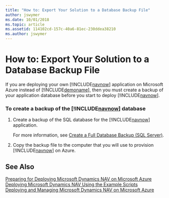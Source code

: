```yaml
---
title: "How to: Export Your Solution to a Database Backup File"
author: jswymer
ms.date: 10/01/2018
ms.topic: article
ms.assetid: 114102cd-157c-40a6-81ec-230ddea38210
ms.author: jswymer
---
```

# How to: Export Your Solution to a Database Backup File
If you are deploying your own [!INCLUDE[navnow](includes/navnow_md.md)] application on Microsoft Azure instead of [!INCLUDE[demoname](includes/demoname_md.md)], then you must create a backup of your application database before you start to deploy [!INCLUDE[navnow](includes/navnow_md.md)].  

### To create a backup of the [!INCLUDE[navnow](includes/navnow_md.md)] database  

1.  Create a backup of the SQL database for the [!INCLUDE[navnow](includes/navnow_md.md)] application.  

     For more information, see [Create a Full Database Backup \(SQL Server\)](https://go.microsoft.com/fwlink/?LinkID=296465).  

2.  Copy the backup file to the computer that you will use to provision [!INCLUDE[navnow](includes/navnow_md.md)] on Azure.  

## See Also  
 [Preparing for Deploying Microsoft Dynamics NAV on Microsoft Azure](Preparing-for-Deploying-Microsoft-Dynamics-NAV-on-Microsoft-Azure.md)   
 [Deploying Microsoft Dynamics NAV Using the Example Scripts](Deploying-Microsoft-Dynamics-NAV-Using-the-Example-Scripts.md)   
 [Deploying and Managing Microsoft Dynamics NAV on Microsoft Azure](Deploying-and-Managing-Microsoft-Dynamics-NAV-on-Microsoft-Azure.md)

